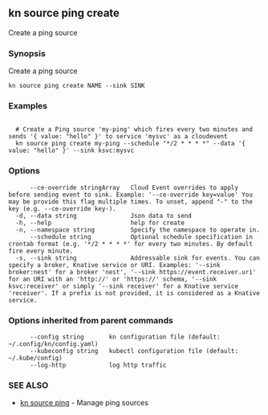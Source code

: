 ## kn source ping create

Create a ping source

### Synopsis

Create a ping source

```
kn source ping create NAME --sink SINK
```

### Examples

```

  # Create a Ping source 'my-ping' which fires every two minutes and sends '{ value: "hello" }' to service 'mysvc' as a cloudevent
  kn source ping create my-ping --schedule "*/2 * * * *" --data '{ value: "hello" }' --sink ksvc:mysvc
```

### Options

```
      --ce-override stringArray   Cloud Event overrides to apply before sending event to sink. Example: '--ce-override key=value' You may be provide this flag multiple times. To unset, append "-" to the key (e.g. --ce-override key-).
  -d, --data string               Json data to send
  -h, --help                      help for create
  -n, --namespace string          Specify the namespace to operate in.
      --schedule string           Optional schedule specification in crontab format (e.g. '*/2 * * * *' for every two minutes. By default fire every minute.
  -s, --sink string               Addressable sink for events. You can specify a broker, Knative service or URI. Examples: '--sink broker:nest' for a broker 'nest', '--sink https://event.receiver.uri' for an URI with an 'http://' or 'https://' schema, '--sink ksvc:receiver' or simply '--sink receiver' for a Knative service 'receiver'. If a prefix is not provided, it is considered as a Knative service.
```

### Options inherited from parent commands

```
      --config string       kn configuration file (default: ~/.config/kn/config.yaml)
      --kubeconfig string   kubectl configuration file (default: ~/.kube/config)
      --log-http            log http traffic
```

### SEE ALSO

* [kn source ping](kn_source_ping.md)	 - Manage ping sources

